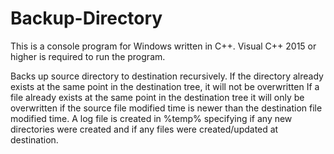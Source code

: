 # Backup-Directory
This is a console program for Windows written in C++.
Visual C++ 2015 or higher is required to run the program.

Backs up source directory to destination recursively.
If the directory already exists at the same point in the destination tree, it will not be overwritten
If a file already exists at the same point in the destination tree it will only be overwritten if the source file modified time is newer than the destination file modified time.
A log file is created in %temp% specifying if any new directories were created and if any files were created/updated at destination.

